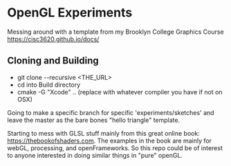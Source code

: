 # OpenGL Experiments

Messing around with a template from my Brooklyn College Graphics Course https://cisc3620.github.io/docs/

## Cloning and Building

*  git clone --recursive <THE_URL>
* cd into Build directory
* cmake -G "Xcode" .. (replace with whatever compiler you have if not on OSX)

Going to make a specific branch for specific 'experiments/sketches' and leave the master as the bare bones "hello triangle" template.

Starting to mess with GLSL stuff mainly from this great online book: https://thebookofshaders.com. The examples in the book are mainly for webGL, processing, and openFrameworks. So this repo could be of interest to anyone interested in doing similar things in "pure" openGL.



